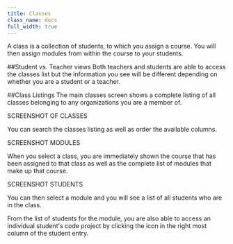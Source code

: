 ```yaml
---
title: Classes
class_name: docs
full_width: true
---
```


A class is a collection of students, to which you assign a course. You will then assign modules from within the course to your students.

##Student vs. Teacher views
Both teachers and students are able to access the classes list but the information you see will be different depending on whether you are a student or a teacher. 

##Class Listings
The main classes screen shows a complete listing of all classes belonging to any  organizations you are a member of.

SCREENSHOT OF CLASSES

You can search the classes listing as well as order the available columns. 

SCREENSHOT MODULES

When you select a class, you are immediately shown the course that has been assigned to that class as well as the complete list of modules that make up that course.

SCREENSHOT STUDENTS

You can then select a module and you will see a list of all students who are in the class.

From the list of students for the module, you are also able to access an individual student's code project by clicking the icon in the right most column of the student entry.
